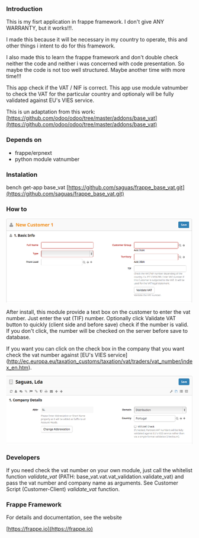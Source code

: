 ### Introduction

This is my fisrt application in frappe framework. I don't give ANY WARRANTY, but it works!!!.

I made this because it will be necessary in my country to operate, this and other things i intent to do for this framework.

I also made this to learn the frappe framework and don't double check neither the code and neither i was concerned with code presentation. So maybe the code is not too well structured.
Maybe another time with more time!!!

This app check if the VAT / NIF is correct. This app use module vatnumber to check the VAT for the particular country and optionaly will be fully validated against EU's VIES service.

This is un adaptation from this work: [https://github.com/odoo/odoo/tree/master/addons/base_vat](https://github.com/odoo/odoo/tree/master/addons/base_vat)

### Depends on
- frappe/erpnext
- python module vatnumber

### Instalation

bench get-app base_vat [https://github.com/saguas/frappe_base_vat.git](https://github.com/saguas/frappe_base_vat.git)
 

### How to

![Selling-->Customer-->Make a new Cusmtomer](base_vat/public/images/vat.png)

After install, this module provide a text box on the customer to enter the vat number.
Just enter the vat (TIF) number. Optionally click Validate VAT button to quickly (client side and before save) check if the number is valid.
If you don't click, the number will be checked on the server before save to database. 

If you want you can click on the check box in the company that you want check the vat number against [EU's VIES service] (http://ec.europa.eu/taxation_customs/taxation/vat/traders/vat_number/index_en.htm).

![Setup-->Masters-->Company](base_vat/public/images/vies.png)

### Developers

If you need check the vat number on your own module, just call the whitelist function <i>validate_vat</i> (PATH: base_vat.vat.vat_validation.validate_vat) and pass the vat number and company name as arguments. See Customer Script (Customer-Client) <i>validate_vat</i> function.

### Frappe Framework

For details and documentation, see the website

[https://frappe.io](https://frappe.io)